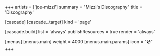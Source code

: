 +++
artists = ['joe-mizzi']
summary = "Mizzi's Discography"
title = 'Discography'

[cascade]
  [cascade._target]
    kind = 'page'

  [cascade.build]
    list = 'always'
    publishResources = true
    render = 'always'

[menus]
  [menus.main]
    weight = 4000
    [menus.main.params]
      icon = "💿"
+++
